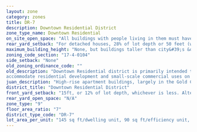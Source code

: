 ```yaml
---
layout: zone
category: zones
title: DR-7
description: Downtown Residential District
zone_type_name: Downtown Residential
on_site_open_space: "All buildings with people living in them must have at least 36 sq ft of on-site open space per dwelling unit. (See 17-4-0410-A)"
rear_yard_setback: "For detached houses, 28% of lot depth or 50 feet (whichever is less.) For principal buildings, 30% of lot depth or 50 feet (whichever is less), but this only applies to parts of buildings 18 feet or more above grade."
maximum_building_height: "None, but buildings taller than city&#39;s &quot;building height thresholds&quot; require Planned Development review."
zoning_code_section: "17-4-0104"
side_setback: "None"
old_zoning_ordinance_code: ""
old_description: "Downtown Residential district is primarily intended to 
accommodate residential development and small-scale commercial uses on lower floors, with residential units above."
juan_description: "High-rise apartment buildings, largely in the Gold Coast. No offices, or ground-floor stores."
district_title: "Downtown Residential District"
front_yard_setback: "15ft, or 12% of lot depth, whichever is less. Alternatively, setback can be the average front yard depth of nearest 2 lots."
rear_yard_open_space: "N/A"
zone_type: "9"
floor_area_ratio: "7"
district_type_code: "DR-7"
lot_area_per_unit: "145 sq ft/dwelling unit, 90 sq ft/efficiency unit, 75 sq ft/SRO unit"
---
```

